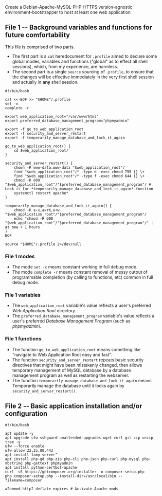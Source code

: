 Create a Debian-Apache-MySQL-PHP-HTTPS version-agnostic environment-bootstrapper to host at least one web application.

## File 1 -- Background variables and functions for future comfortability

This file is comprised of two parts.

* The first part is a `cat` heredocument for `.profile` aimed to declare some global modes, variables and functions ("global" as to effect all shell sessions), which, from my experience, are harmless.
* The second part is a single `source` sourcing of `.profile`, to ensure that the changes will be effective immediately in the very first shell session and actually in **any** shell session.

```shell
#!/bin/bash

cat <<-EOF >> "$HOME"/.profile
set -x
complete -r

export web_application_root="/var/www/html"
export preferred_database_management_program="phpmyadmin"

export -f go_to_web_application_root
export -f security_and_server_restart
export -f temporarily_manage_database_and_lock_it_again

go_to_web_application_root() {
	cd $web_application_root/
}

security_and_server_restart() {
	chown -R www-data:www-data "$web_application_root"/
	find "$web_application_root"/* -type d -exec chmod 755 {} \+
	find "$web_application_root"/* -type f -exec chmod 644 {} \+
	chmod -R 000 "$web_application_root"/"$preferred_database_management_program"/ # Lock it for *temporarily_manage_database_and_lock_it_again* function
 	systemctl restart apache*
}

temporarily_manage_database_and_lock_it_again() {
	chmod -R a-x,a=rX,u+w "$web_application_root"/"$preferred_database_management_program"/
	echo "chmod -R 000 "$web_application_root"/"$preferred_database_management_program"/" | at now + 1 hours
}
EOF

source "$HOME"/.profile 2>/dev/null
```

### File 1 modes

* The mode `set -x` means constant working in full debug mode.
* The mode `complete -r` means constant removal of messy output of programmable completion (by calling to functions, etc) common in full debug mode.

### File 1 variables

* The `web_application_root` variable's value reflects a user's preferred *Web Application Root* directory.
* The `preferred_database_management_program` variable's value reflects a user's preferred *Database Management Program* (such as *phpmyadmin*).

### File 1 functions

* The function `go_to_web_application_root` means something like "navigate to Web Application Root easy and fast".
* The function `security_and_server_restart` repeats basic security directives that might have been mistakenly changed, then allows temporary management of MySQL database by a database management program as well as restarting the webserver.
* The function `temporarily_manage_database_and_lock_it_again` means Temporarily manage the database until it locks again by `security_and_server_restart()`.

## File 2 -- Basic application installation and/or configuration

```shell
#!/bin/bash

apt update -y
apt upgrade ufw sshguard unattended-upgrades wget curl git zip unzip tree -y
ufw --force enable
ufw allow 22,25,80,443
apt install lamp-server^
apt install php-gd php-zip php-cli pho-json php-curl php-mysql php-mbstring php-gettext phpmyadmin
apt install python-certbot-apache
curl -sS https://getcomposer.org/installer -o composer-setup.php
php composer-setup.php --install-dir=/usr/local/bin --filename=composer

a2enmod http2 deflate expires # Activate Apache mods
```
